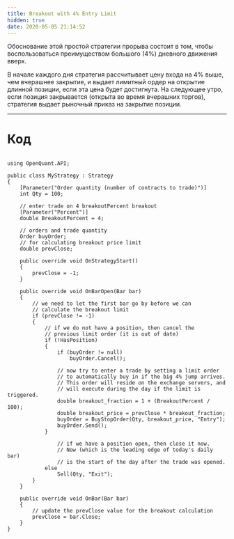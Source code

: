 ```yaml
---
title: Breakout with 4% Entry Limit
hidden: true
date: 2020-05-05 21:14:52
---
```


Обоснование этой простой стратегии прорыва состоит в том, чтобы воспользоваться преимуществом большого (4%) дневного движения вверх.

В начале каждого дня стратегия рассчитывает цену входа на 4% выше, чем вчерашнее закрытие, и выдает лимитный ордер на открытие длинной позиции,
если эта цена будет достигнута. На следующее утро, если позиция закрывается (открыта во время вчерашних торгов), стратегия выдает
рыночный приказ на закрытие позиции. 

---

# Код

```

using OpenQuant.API;

public class MyStrategy : Strategy
{
	[Parameter("Order quantity (number of contracts to trade)")]
	int Qty = 100;
	
	// enter trade on 4 breakoutPercent breakout
	[Parameter("Percent")]
	double BreakoutPercent = 4;
	
	// orders and trade quantity
	Order buyOrder;
	// for calculating breakout price limit
	double prevClose;

	public override void OnStrategyStart()
	{
		prevClose = -1;
	}

	public override void OnBarOpen(Bar bar)
	{
		// we need to let the first bar go by before we can
		// calculate the breakout limit
		if (prevClose != -1)
		{
			// if we do not have a position, then cancel the
			// previous limit order (it is out of date)
			if (!HasPosition)
			{
				if (buyOrder != null)
					buyOrder.Cancel();

				// now try to enter a trade by setting a limit order
				// to automatically buy in if the big 4% jump arrives.
				// This order will reside on the exchange servers, and 
				// will execute during the day if the limit is triggered.
				double breakout_fraction = 1 + (BreakoutPercent / 100);
				double breakout_price = prevClose * breakout_fraction;
				buyOrder = BuyStopOrder(Qty, breakout_price, "Entry");	
				buyOrder.Send();
			}

				// if we have a position open, then close it now. 
				// Now (which is the leading edge of today's daily bar)
				// is the start of the day after the trade was opened.
			else
				Sell(Qty, "Exit");
		}
	}

	public override void OnBar(Bar bar)
	{
		// update the prevClose value for the breakout calculation
		prevClose = bar.Close;
	}
}
```
